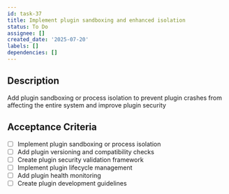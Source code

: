```yaml
---
id: task-37
title: Implement plugin sandboxing and enhanced isolation
status: To Do
assignee: []
created_date: '2025-07-20'
labels: []
dependencies: []
---
```


## Description

Add plugin sandboxing or process isolation to prevent plugin crashes from affecting the entire system and improve plugin security

## Acceptance Criteria

- [ ] Implement plugin sandboxing or process isolation
- [ ] Add plugin versioning and compatibility checks
- [ ] Create plugin security validation framework
- [ ] Implement plugin lifecycle management
- [ ] Add plugin health monitoring
- [ ] Create plugin development guidelines
